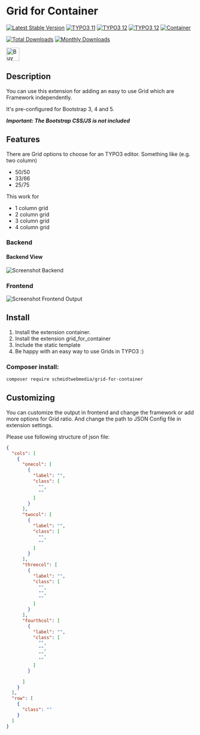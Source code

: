 # Grid for Container

[![Latest Stable Version](https://poser.pugx.org/schmidtwebmedia/grid-for-container/d/total.svg?style=flat-square)](https://extensions.typo3.org/extension/grid_for_container)
[![TYPO3 11](https://img.shields.io/badge/TYPO3-11-orange.svg?style=flat-square&logo=typo3&labelColor=292929&color=ff8700)](https://get.typo3.org/version/11)
[![TYPO3 12](https://img.shields.io/badge/TYPO3-12-orange.svg?style=flat-square&logo=typo3&labelColor=292929&color=ff8700)](https://get.typo3.org/version/12)
[![TYPO3 12](https://img.shields.io/badge/TYPO3-13-orange.svg?style=flat-square&logo=typo3&labelColor=292929&color=ff8700)](https://get.typo3.org/version/13)
[![Container](https://img.shields.io/badge/Container-^3-green)](https://extensions.typo3.org/extension/container)

[![Total Downloads](https://poser.pugx.org/schmidtwebmedia/grid-for-container/d/total.svg?style=flat-square)](https://packagist.org/packages/schmidtwebmedia/grid-for-container)
[![Monthly Downloads](https://poser.pugx.org/schmidtwebmedia/grid-for-container/d/monthly?style=flat-square)](https://packagist.org/packages/schmidtwebmedia/grid-for-container)

<a href="https://www.buymeacoffee.com/schmidtwebmedia" target="_blank">
  <img src="https://cdn.buymeacoffee.com/buttons/v2/default-yellow.png" alt="Buy Me A Coffee" style="height: 35px !important;">
</a>

## Description

You can use this extension for adding an easy to use Grid which are Framework independently.

It's pre-configured for Bootstrap 3, 4 and 5.

***Important: The Bootstrap CSS/JS is not included***

## Features

There are Grid options to choose for an TYPO3 editor. Something like (e.g. two column)
* 50/50
* 33/66
* 25/75

This work for
* 1 column grid
* 2 column grid
* 3 column grid
* 4 column grid

### Backend

#### Backend View

![Screenshot Backend](https://abload.de/img/backendlfkat.png)

### Frontend
![Screenshot Frontend Output](https://abload.de/img/frontendo3jif.png)

## Install

1) Install the extension container.
2) Install the extension grid_for_container
3) Include the static template
4) Be happy with an easy way to use Grids in TYPO3 :)

### Composer install:
```bash
composer require schmidtwebmedia/grid-for-container
```

## Customizing

You can customize the output in frontend and change the framework or add more options for Grid ratio.
And change the path to JSON Config file in extension settings.

Please use following structure of json file:


```json
{
  "cols": [
    {
      "onecol": [
        {
          "label": "",
          "class": [
            "",
            ""
          ]
        }
      ],
      "twocol": [
        {
          "label": "",
          "class": [
            "",
            ""
          ]
        }
      ],
      "threecol": [
        {
          "label": "",
          "class": [
            "",
            "",
            ""
          ]
        }
      ],
      "fourthcol": [
        {
          "label": "",
          "class": [
            "",
            "",
            "",
            ""
          ]
        }

      ]
    }
  ],
  "row": [
    {
      "class": ""
    }
  ]
}
```
